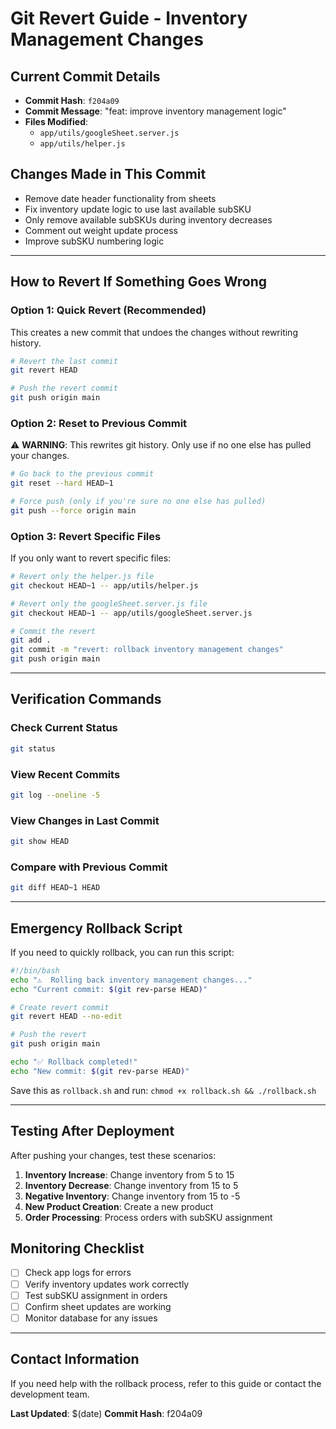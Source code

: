 # Git Revert Guide - Inventory Management Changes

## Current Commit Details
- **Commit Hash**: `f204a09`
- **Commit Message**: "feat: improve inventory management logic"
- **Files Modified**: 
  - `app/utils/googleSheet.server.js`
  - `app/utils/helper.js`

## Changes Made in This Commit
- Remove date header functionality from sheets
- Fix inventory update logic to use last available subSKU
- Only remove available subSKUs during inventory decreases
- Comment out weight update process
- Improve subSKU numbering logic

---

## How to Revert If Something Goes Wrong

### Option 1: Quick Revert (Recommended)
This creates a new commit that undoes the changes without rewriting history.

```bash
# Revert the last commit
git revert HEAD

# Push the revert commit
git push origin main
```

### Option 2: Reset to Previous Commit
⚠️ **WARNING**: This rewrites git history. Only use if no one else has pulled your changes.

```bash
# Go back to the previous commit
git reset --hard HEAD~1

# Force push (only if you're sure no one else has pulled)
git push --force origin main
```

### Option 3: Revert Specific Files
If you only want to revert specific files:

```bash
# Revert only the helper.js file
git checkout HEAD~1 -- app/utils/helper.js

# Revert only the googleSheet.server.js file
git checkout HEAD~1 -- app/utils/googleSheet.server.js

# Commit the revert
git add .
git commit -m "revert: rollback inventory management changes"
git push origin main
```

---

## Verification Commands

### Check Current Status
```bash
git status
```

### View Recent Commits
```bash
git log --oneline -5
```

### View Changes in Last Commit
```bash
git show HEAD
```

### Compare with Previous Commit
```bash
git diff HEAD~1 HEAD
```

---

## Emergency Rollback Script

If you need to quickly rollback, you can run this script:

```bash
#!/bin/bash
echo "⚠️  Rolling back inventory management changes..."
echo "Current commit: $(git rev-parse HEAD)"

# Create revert commit
git revert HEAD --no-edit

# Push the revert
git push origin main

echo "✅ Rollback completed!"
echo "New commit: $(git rev-parse HEAD)"
```

Save this as `rollback.sh` and run: `chmod +x rollback.sh && ./rollback.sh`

---

## Testing After Deployment

After pushing your changes, test these scenarios:

1. **Inventory Increase**: Change inventory from 5 to 15
2. **Inventory Decrease**: Change inventory from 15 to 5
3. **Negative Inventory**: Change inventory from 15 to -5
4. **New Product Creation**: Create a new product
5. **Order Processing**: Process orders with subSKU assignment

## Monitoring Checklist

- [ ] Check app logs for errors
- [ ] Verify inventory updates work correctly
- [ ] Test subSKU assignment in orders
- [ ] Confirm sheet updates are working
- [ ] Monitor database for any issues

---

## Contact Information

If you need help with the rollback process, refer to this guide or contact the development team.

**Last Updated**: $(date)
**Commit Hash**: f204a09 